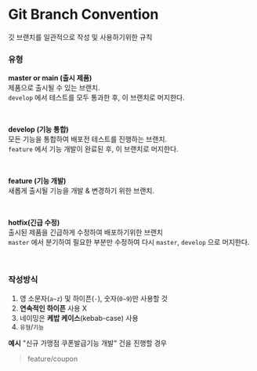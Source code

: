 # Git Branch Convention
깃 브랜치를 일관적으로 작성 및 사용하기위한 규칙

### 유형
**master or main (출시 제품)**  
제품으로 출시될 수 있는 브랜치.  
`develop` 에서 테스트를 모두 통과한 후, 이 브랜치로 머지한다.

<br>

**develop (기능 통합)**  
모든 기능을 통합하여 배포전 테스트를 진행하는 브랜치.  
`feature` 에서 기능 개발이 완료된 후, 이 브랜치로 머지한다.

<br>

**feature (기능 개발)**  
새롭게 출시될 기능을 개발 & 변경하기 위한 브랜치.

<br>

**hotfix(긴급 수정)**  
출시된 제품을 긴급하게 수정하여 배포하기위한 브랜치  
`master` 에서 분기하여 필요한 부분만 수정하여 다시 `master`, `develop` 으로 머지한다.

<br>


### 작성방식  
1. 영 소문자(`a~z`) 및 하이픈(`-`), 숫자(`0~9`)만 사용할 것
2. **연속적인 하이픈** 사용 X
3. 네이밍은 **케밥 케이스**(kebab-case) 사용
4. `유형`/`기능`

**예시** 
"신규 가맹점 쿠폰발급기능 개발" 건을 진행할 경우
> feature/coupon
